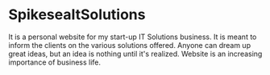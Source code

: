 # SpikeseaItSolutions
It is a personal website for my start-up IT Solutions business. It is meant to inform the clients on the various solutions offered. 
Anyone can dream up great ideas, but an idea is nothing until it's realized. Website is an increasing importance of business life.
